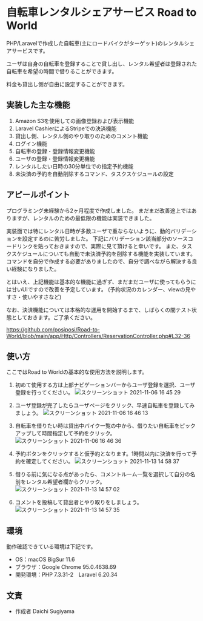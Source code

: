 # 自転車レンタルシェアサービス Road to World

PHP/Laravelで作成した自転車(主にロードバイクがターゲット)のレンタルシェアサービスです。

ユーザは自身の自転車を登録することで貸し出し、レンタル希望者は登録された自転車を希望の時間で借りることができます。

料金も貸出し側が自由に設定することができます。

## 実装した主な機能
1. Amazon S3を使用しての画像登録および表示機能
2. Laravel CashierによるStripeでの決済機能
3. 貸出し側、レンタル側のやり取りのためのコメント機能
4. ログイン機能
5. 自転車の登録・登録情報変更機能
6. ユーザの登録・登録情報変更機能
7. レンタルしたい日時の30分単位での指定予約機能
8. 未決済の予約を自動削除するコマンド、タスクスケジュールの設定


## アピールポイント
プログラミング未経験から2ヶ月程度で作成しました。
まだまだ改善途上ではありますが、レンタルのための最低限の機能は実装できました。

実装面では特にレンタル日時が多数ユーザで重ならないように、動的バリデーションを設定するのに苦労しました。
下記にバリデーション該当部分のソースコードリンクを貼っておきますので、実際に見て頂けると幸いです。
また、タスクスケジュールについても自動で未決済予約を削除する機能を実装しています。
コマンドを自分で作成する必要がありましたので、自分で調べながら解決する良い経験になりました。

とはいえ、上記機能は基本的な機能に過ぎず、まだまだユーザに使ってもらうには甘いUIですので改善を予定しています。
(予約状況のカレンダー、viewの見やすさ・使いやすさなど)

なお、決済機能については本格的な運用を開始するまで、しばらくの間テスト状態としておきます。ご了承ください。

<https://github.com/posiposi/Road-to-World/blob/main/app/Http/Controllers/ReservationController.php#L32-36>

## 使い方

ここではRoad to Worldの基本的な使用方法を説明します。

1. 初めて使用する方は上部ナビゲーションバーからユーザ登録を選択、ユーザ登録を行ってください。
![スクリーンショット 2021-11-06 16 45 29](https://user-images.githubusercontent.com/88781098/140688243-109b2bc9-81ad-462e-9b04-9ec8f37abe83.png)

2. ユーザ登録が完了したらユーザページをクリック、早速自転車を登録してみましょう。
![スクリーンショット 2021-11-06 16 46 13](https://user-images.githubusercontent.com/88781098/140688343-4b1ef96f-a1e9-46cd-8b72-9c8ea5939a7c.png)

3. 自転車を借りたい時は貸出中バイク一覧の中から、借りたい自転車をピックアップして時間指定して予約をクリック。
![スクリーンショット 2021-11-06 16 46 36](https://user-images.githubusercontent.com/88781098/140688408-893e2565-2cf4-405f-8060-6dd004baa554.png)

4. 予約ボタンをクリックすると仮予約となります。1時間以内に決済を行って予約を確定してください。
![スクリーンショット 2021-11-13 14 58 37](https://user-images.githubusercontent.com/88781098/141607796-2c215680-2fab-4f32-bf70-56df6d89604e.png)

5. 借りる前に気になる点があったら、コメントルーム一覧を選択して自分の名前をレンタル希望者欄からクリック。
![スクリーンショット 2021-11-13 14 57 02](https://user-images.githubusercontent.com/88781098/141607733-ac4adeca-af90-4d5c-8964-fa96a7f4b69c.png)

6. コメントを投稿して貸出者とやり取りをしましょう。
![スクリーンショット 2021-11-13 14 57 35](https://user-images.githubusercontent.com/88781098/141607745-aebf1cfc-03e5-467a-a9a8-5805c72c63ba.png)


## 環境

動作確認できている環境は下記です。

* OS：macOS BigSur 11.6
* ブラウザ：Google Chrome 95.0.4638.69
* 開発環境：PHP 7.3.31-2　Laravel 6.20.34

## 文責

* 作成者 Daichi Sugiyama